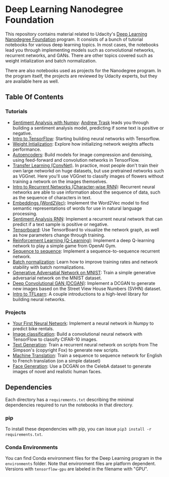 # Deep Learning Nanodegree Foundation

This repository contains material related to Udacity's 
[Deep Learning Nanodegree Foundation](https://www.udacity.com/course/deep-learning-nanodegree-foundation--nd101) program. 
It consists of a bunch of tutorial notebooks for various deep learning topics. 
In most cases, the notebooks lead you through implementing models such as convolutional networks, recurrent networks, and GANs. 
There are other topics covered such as weight intialization and batch normalization.

There are also notebooks used as projects for the Nanodegree program. 
In the program itself, the projects are reviewed by Udacity experts, but they are available here as well.

## Table Of Contents

### Tutorials

* [Sentiment Analysis with Numpy](https://github.com/ChristianNogueira/udacity_deep-learning/tree/master/sentiment-network): [Andrew Trask](http://iamtrask.github.io/) leads you through building a sentiment analysis model, predicting if some text is positive or negative.
* [Intro to TensorFlow](https://github.com/ChristianNogueira/udacity_deep-learning/tree/master/intro-to-tensorflow): Starting building neural networks with Tensorflow.
* [Weight Intialization](https://github.com/ChristianNogueira/udacity_deep-learning/tree/master/weight-initialization): Explore how initializing network weights affects performance.
* [Autoencoders](https://github.com/ChristianNogueira/udacity_deep-learning/tree/master/autoencoder): Build models for image compression and denoising, using feed-forward and convolution networks in TensorFlow.
* [Transfer Learning (ConvNet)](https://github.com/ChristianNogueira/udacity_deep-learning/tree/master/transfer-learning). In practice, most people don't train their own large networkd on huge datasets, but use pretrained networks such as VGGnet. Here you'll use VGGnet to classify images of flowers without training a network on the images themselves.
* [Intro to Recurrent Networks (Character-wise RNN)](https://github.com/ChristianNogueira/udacity_deep-learning/tree/master/intro-to-rnns): Recurrent neural networks are able to use information about the sequence of data, such as the sequence of characters in text.
* [Embeddings (Word2Vec)](https://github.com/ChristianNogueira/udacity_deep-learning/tree/master/embeddings): Implement the Word2Vec model to find semantic representations of words for use in natural language processing.
* [Sentiment Analysis RNN](https://github.com/ChristianNogueira/udacity_deep-learning/tree/master/sentiment-rnn): Implement a recurrent neural network that can predict if a text sample is positive or negative.
* [Tensorboard](https://github.com/ChristianNogueira/udacity_deep-learning/tree/master/tensorboard): Use TensorBoard to visualize the network graph, as well as how parameters change through training.
* [Reinforcement Learning (Q-Learning)](https://github.com/ChristianNogueira/udacity_deep-learning/tree/master/reinforcement): Implement a deep Q-learning network to play a simple game from OpenAI Gym.
* [Sequence to sequence](https://github.com/ChristianNogueira/udacity_deep-learning/tree/master/seq2seq): Implement a sequence-to-sequence recurrent network.
* [Batch normalization](https://github.com/ChristianNogueira/udacity_deep-learning/tree/master/batch-norm): Learn how to improve training rates and network stability with batch normalizations.
* [Generative Adversatial Network on MNIST](https://github.com/ChristianNogueira/udacity_deep-learning/tree/master/gan_mnist): Train a simple generative adversarial network on the MNIST dataset.
* [Deep Convolutional GAN (DCGAN)](https://github.com/ChristianNogueira/udacity_deep-learning/tree/master/dcgan-svhn): Implement a DCGAN to generate new images based on the Street View House Numbers (SVHN) dataset.
* [Intro to TFLearn](https://github.com/ChristianNogueira/udacity_deep-learning/tree/master/intro-to-tflearn): A couple introductions to a high-level library for building neural networks.

### Projects

* [Your First Neural Network](https://github.com/ChristianNogueira/udacity_deep-learning/tree/master/first-neural-network): Implement a neural network in Numpy to predict bike rentals.
* [Image classification](https://github.com/ChristianNogueira/udacity_deep-learning/tree/master/image-classification): Build a convolutional neural network with TensorFlow to classify CIFAR-10 images.
* [Text Generation](https://github.com/ChristianNogueira/udacity_deep-learning/tree/master/tv-script-generation): Train a recurrent neural network on scripts from The Simpson's (copyright Fox) to generate new scripts.
* [Machine Translation](https://github.com/ChristianNogueira/udacity_deep-learning/tree/master/language-translation): Train a sequence to sequence network for English to French translation (on a simple dataset)
* [Face Generation](https://github.com/ChristianNogueira/udacity_deep-learning/tree/master/face_generation): Use a DCGAN on the CelebA dataset to generate images of novel and realistic human faces.


## Dependencies

Each directory has a `requirements.txt` describing the minimal dependencies required to run the notebooks in that directory.

### pip

To install these dependencies with pip, you can issue `pip3 install -r requirements.txt`.

### Conda Environments

You can find Conda environment files for the Deep Learning program in the `environments` folder. 
Note that environment files are platform dependent. Versions with `tensorflow-gpu` are labeled in the filename with "GPU".